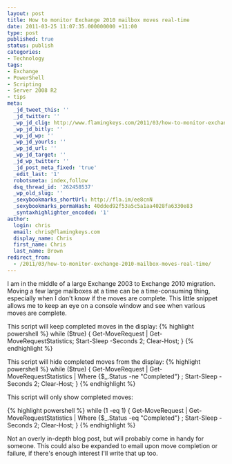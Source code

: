 ```yaml
---
layout: post
title: How to monitor Exchange 2010 mailbox moves real-time
date: 2011-03-25 11:07:35.000000000 +11:00
type: post
published: true
status: publish
categories:
- Technology
tags:
- Exchange
- PowerShell
- Scripting
- Server 2008 R2
- tips
meta:
  _jd_tweet_this: ''
  _jd_twitter: ''
  _wp_jd_clig: http://www.flamingkeys.com/2011/03/how-to-monitor-exchange-2010-mailbox-moves-real-time/?utm_campaign=twitter&utm_medium=twitter&utm_source=twitter
  _wp_jd_bitly: ''
  _wp_jd_wp: ''
  _wp_jd_yourls: ''
  _wp_jd_url: ''
  _wp_jd_target: ''
  _jd_wp_twitter: ''
  _jd_post_meta_fixed: 'true'
  _edit_last: '1'
  robotsmeta: index,follow
  dsq_thread_id: '262458537'
  _wp_old_slug: ''
  _sexybookmarks_shortUrl: http://fla.im/ee8cnN
  _sexybookmarks_permaHash: 40dded92f53a5c5a1aa4028fa6330e83
  _syntaxhighlighter_encoded: '1'
author:
  login: chris
  email: chris@flamingkeys.com
  display_name: Chris
  first_name: Chris
  last_name: Brown
redirect_from:
  - /2011/03/how-to-monitor-exchange-2010-mailbox-moves-real-time/
---
```


I am in the middle of a large Exchange 2003 to Exchange 2010 migration. Moving a few large mailboxes at a time can be a time-consuming thing, especially when I don't know if the moves are complete. This little snippet allows me to keep an eye on a console window and see when various moves are complete.

This script will keep completed moves in the display:
{% highlight powershell %}
while ($true) { Get-MoveRequest | Get-MoveRequestStatistics; Start-Sleep -Seconds 2; Clear-Host; }
{% endhighlight %}

This script will hide completed moves from the display:
{% highlight powershell %}
while ($true) { Get-MoveRequest | Get-MoveRequestStatistics | Where {$_.Status -ne "Completed"} ; Start-Sleep -Seconds 2; Clear-Host; }
{% endhighlight %}

This script will only show completed moves:

{% highlight powershell %}
while (1 -eq 1) { Get-MoveRequest | Get-MoveRequestStatistics | Where {$_.Status -eq "Completed"} ; Start-Sleep -Seconds 2; Clear-Host; }
{% endhighlight %}

Not an overly in-depth blog post, but will probably come in handy for someone. This could also be expanded to email upon move completion or failure, if there's enough interest I'll write that up too.
